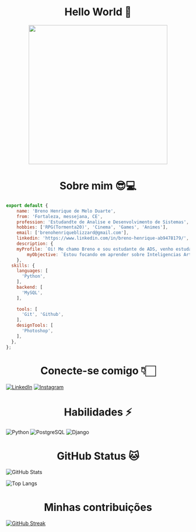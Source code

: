 
<h1 align="center">
    Hello World 👋
</h1>

<div align="center">
   <!-- <img height="350em" src="./.github/assets/cover_.png"/> -->
   <img height="380em" src="https://i.pinimg.com/originals/db/ab/2f/dbab2f3be06e768e77a85f175e577955.gif"/>
   </div>

<h1 align="center">
  Sobre mim 😎💻
</h1>

```javascript
export default {
    name: 'Breno Henrique de Melo Duarte',
    from: 'Fortaleza, messejana, CE',
    profession: 'Estudandte de Analise e Desenvolvimento de Sistemas',
    hobbies: ['RPG(Tormenta20)', 'Cinema', 'Games', 'Animes'],
    email: ['brenohenriqueblizzard@gmail.com'],
    linkedin: 'https://www.linkedin.com/in/breno-henrique-ab9478179/',
    description: {
    myProfile: `Oi! Me chamo Breno e sou estudante de ADS, venho estudadondo programação já a algum tempo e a cada dia me apaixono ainda mais.`,
        myObjective: `Estou focando em aprender sobre Inteligencias Artificiais, pretendo criar uma ou trabalhar em alguma já eixtente, as IA's foram a faisca que acenderam essa vontade de entrar para esse mundo da tecnologia.`,
    },
  skills: {
    languages: [
      'Python',
    ],
    backend: [
      'MySQL', 
    ],
    
    tools: [
      'Git', 'Github', 
    ],
    designTools: [
      'Photoshop',
    ],
  },
};
```


<h1 align="center">
  Conecte-se comigo 👇🏻
</h1>

[![LinkedIn](https://img.shields.io/badge/LinkedIn-000?style=for-the-badge&logo=linkedin)](https://www.linkedin.com/in/breno-henrique-ab9478179/)
[![Instagram](https://img.shields.io/badge/-Instagram-000?style=for-the-badge&logo=instagram&logoColor=white)](https://www.instagram.com/brenoh.d/)

<h1 align="center">
  Habilidades ⚡
</h1>

![Python](https://img.shields.io/badge/python-000?style=for-the-badge&logo=python&logoColor=ffdd54)
![PostgreSQL](https://img.shields.io/badge/PostgreSQL-000?style=for-the-badge&logo=postgresql)
![Django](https://img.shields.io/badge/django-000.svg?style=for-the-badge&logo=django)

<h1 align="center">
  GitHub Status 🐱
</h1>

![GitHub Stats](https://github-readme-stats.vercel.app/api?username=Draconideo&theme=transparent&bg_color=000&border_color=30A3DC&show_icons=true&icon_color=30A3DC&title_color=E94D5F&text_color=FFF)

![Top Langs](https://github-readme-stats-git-masterrstaa-rickstaa.vercel.app/api/top-langs/?username=Draconideo&layout=compact&bg_color=000&border_color=30A3DC&title_color=E94D5F&text_color=FFF)

<h1 align="center">
  Minhas contribuições 
</h1> 

[![GitHub Streak](https://streak-stats.demolab.com/?user=draconideo&theme=blue-navy&background=000&border=30A3DC&dates=FFF)](https://git.io/streak-stats)